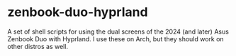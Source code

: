 # zenbook-duo-hyprland
A set of shell scripts for using the dual screens of the 2024 (and later) Asus Zenbook Duo with Hyprland. I use these on Arch, but they should work on other distros as well.
